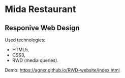 # Mida Restaurant

## Responive Web Design

Used technologies:

* HTML5,
* CSS3,
* RWD (media queries).

Demo: https://agnxr.github.io/RWD-website/index.html

